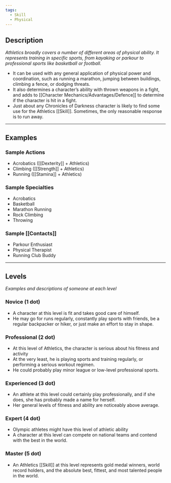```yaml
---
tags:
  - Skill
  - Physical
---
```


## Description

_Athletics broadly covers a number of different areas of physical ability. It represents training in specific sports, from kayaking or parkour to professional sports like basketball or football._
- It can be used with any general application of physical power and coordination, such as running a marathon, jumping between buildings, climbing a fence, or dodging threats.
- It also determines a character’s ability with thrown weapons in a fight, and adds to [[Character Mechanics/Advantages/Defence]] to determine if the character is hit in a fight.
- Just about any Chronicles of Darkness character is likely to find some use for the Athletics [[Skill]]. Sometimes, the only reasonable response is to run away.

---

## Examples

### Sample Actions

- Acrobatics ([[Dexterity]] + Athletics)
- Climbing ([[Strength]] + Athletics)
- Running ([[Stamina]] + Athletics)

### Sample Specialties

- Acrobatics
- Basketball
- Marathon Running
- Rock Climbing
- Throwing

### Sample [[Contacts]]

- Parkour Enthusiast
- Physical Therapist
- Running Club Buddy

---

## Levels

_Examples and descriptions of someone at each level_

### Novice (1 dot)

- A character at this level is fit and takes good care of himself.
- He may go for runs regularly, constantly play sports with friends, be a regular backpacker or hiker, or just make an effort to stay in shape.

### Professional (2 dot)

- At this level of Athletics, the character is serious about his fitness and activity
- At the very least, he is playing sports and training regularly, or performing a serious workout regimen.
- He could probably play minor league or low-level professional sports.

### Experienced (3 dot)

- An athlete at this level could certainly play professionally, and if she does, she has probably made a name for herself.
- Her general levels of fitness and ability are noticeably above average.

### Expert (4 dot)

- Olympic athletes might have this level of athletic ability
- A character at this level can compete on national teams and contend with the best in the world.

### Master (5 dot)

- An Athletics [[Skill]] at this level represents gold medal winners, world record holders, and the absolute best, fittest, and most talented people in the world.
